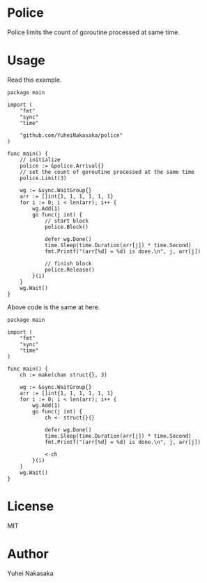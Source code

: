 # Police

Police limits the count of goroutine processed at same time.

# Usage

Read this example.

```
package main

import (
	"fmt"
	"sync"
	"time"

	"github.com/YuheiNakasaka/police"
)

func main() {
	// initialize
	police := &police.Arrival{}
	// set the count of goroutine processed at the same time
	police.Limit(3)

	wg := &sync.WaitGroup{}
	arr := []int{1, 1, 1, 1, 1, 1}
	for i := 0; i < len(arr); i++ {
		wg.Add(1)
		go func(j int) {
			// start block
			police.Block()

			defer wg.Done()
			time.Sleep(time.Duration(arr[j]) * time.Second)
			fmt.Printf("(arr[%d] = %d) is done.\n", j, arr[j])

			// finish block
			police.Release()
		}(i)
	}
	wg.Wait()
}
```

Above code is the same at here.

```
package main

import (
	"fmt"
	"sync"
	"time"
)

func main() {
	ch := make(chan struct{}, 3)

	wg := &sync.WaitGroup{}
	arr := []int{1, 1, 1, 1, 1, 1}
	for i := 0; i < len(arr); i++ {
		wg.Add(1)
		go func(j int) {
			ch <- struct{}{}

			defer wg.Done()
			time.Sleep(time.Duration(arr[j]) * time.Second)
			fmt.Printf("(arr[%d] = %d) is done.\n", j, arr[j])

			<-ch
		}(i)
	}
	wg.Wait()
}
```

# License
MIT

# Author
Yuhei Nakasaka
